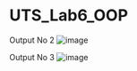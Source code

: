# UTS_Lab6_OOP

Output No 2
![image](https://github.com/Fadhilsrg/UTS_Lab6_OOP/assets/115153818/95aedb09-bd6e-485f-9e67-ada237afa8b6)

Output No 3
![image](https://github.com/Fadhilsrg/UTS_Lab6_OOP/assets/115153818/be5b8a8f-a678-45ac-bd60-3aed391e3d69)
